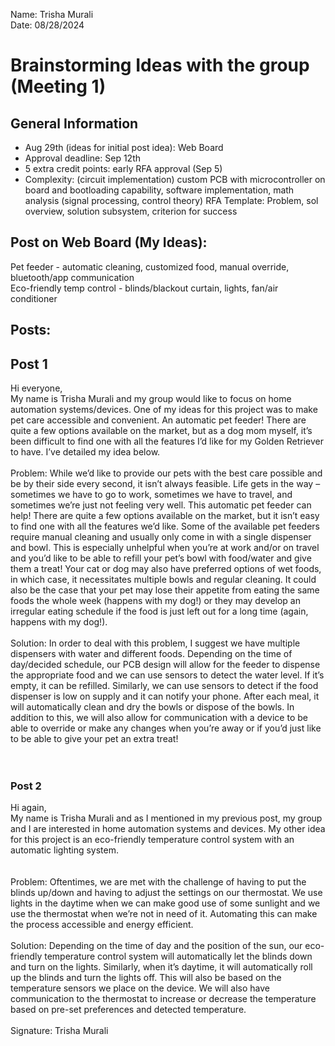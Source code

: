 Name: Trisha Murali <br/>
Date: 08/28/2024 
# Brainstorming Ideas with the group (Meeting 1) 
## General Information
- Aug 29th (ideas for initial post idea): Web Board 
- Approval deadline: Sep 12th 
- 5 extra credit points: early RFA approval (Sep 5) 
- Complexity: (circuit implementation) custom PCB with microcontroller on board and bootloading capability, software implementation, math analysis (signal processing, control theory)
RFA Template: Problem, sol overview, solution subsystem, criterion for success 

## Post on Web Board (My Ideas): 
Pet feeder - automatic cleaning, customized food, manual override, bluetooth/app communication <br/>
Eco-friendly temp control - blinds/blackout curtain, lights, fan/air conditioner <br/> 

## Posts: <br/>
## Post 1 <br/>
Hi everyone, <br/> 
My name is Trisha Murali and my group would like to focus on home automation systems/devices. One of my ideas for this project was to make pet care accessible and convenient. An automatic pet feeder! There are quite a few options available on the market, but as a dog mom myself, it’s been difficult to find one with all the features I’d like for my Golden Retriever to have. I’ve detailed my idea below.<br/> 
<br/> 
Problem: While we’d like to provide our pets with the best care possible and be by their side every second, it isn’t always feasible. Life gets in the way – sometimes we have to go to work, sometimes we have to travel, and sometimes we’re just not feeling very well. This automatic pet feeder can help! There are quite a few options available on the market, but it isn’t easy to find one with all the features we’d like. Some of the available pet feeders require manual cleaning and usually only come in with a single dispenser and bowl. This is especially unhelpful when you’re at work and/or on travel and you’d like to be able to refill your pet’s bowl with food/water and give them a treat! Your cat or dog may also have preferred options of wet foods, in which case, it necessitates multiple bowls and regular cleaning. It could also be the case that your pet may lose their appetite from eating the same foods the whole week (happens with my dog!) or they may develop an irregular eating schedule if the food is just left out for a long time (again, happens with my dog!). <br/> 
<br/> 
Solution: In order to deal with this problem, I suggest we have multiple dispensers with water and different foods. Depending on the time of day/decided schedule, our PCB design will allow for the feeder to dispense the appropriate food and we can use sensors to detect the water level. If it’s empty, it can be refilled. Similarly, we can use sensors to detect if the food dispenser is low on supply and it can notify your phone. After each meal, it will automatically clean and dry the bowls or dispose of the bowls. In addition to this, we will also allow for communication with a device to be able to override or make any changes when you’re away or if you’d just like to be able to give your pet an extra treat! <br/> 
<br/> 
<br/> 

### Post 2 <br/>
Hi again, <br/> 
My name is Trisha Murali and as I mentioned in my previous post, my group and I are interested in home automation systems and devices. My other idea for this project is an eco-friendly temperature control system with an automatic lighting system.<br/>  
<br/> 
Problem: Oftentimes, we are met with the challenge of having to put the blinds up/down and having to adjust the settings on our thermostat. We use lights in the daytime when we can make good use of some sunlight and we use the thermostat when we’re not in need of it. Automating this can make the process accessible and energy efficient.<br/> 
<br/> 
Solution: Depending on the time of day and the position of the sun, our eco-friendly temperature control system will automatically let the blinds down and turn on the lights. Similarly, when it’s daytime, it will automatically roll up the blinds and turn the lights off. This will also be based on the temperature sensors we place on the device. We will also have communication to the thermostat to increase or decrease the temperature based on pre-set preferences and detected temperature. <br/> 
<br/> 
Signature: Trisha Murali 
